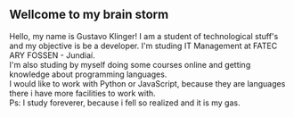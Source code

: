 <h2 align="left"> Wellcome to my brain storm </h2>
  <p font-size=15px>Hello, my name is Gustavo Klinger! I am a student of technological stuff's and my objective is be a developer. I'm studing IT Management at FATEC ARY FOSSEN - Jundiaí.<br>I'm also studing by myself doing some courses online and getting knowledge about programming languages.<br>I would like to work with Python or JavaScript, because they are languages there i have more facilities to work with.<br>Ps: I study foreverer, because i fell so realized and it is my gas.</p>








